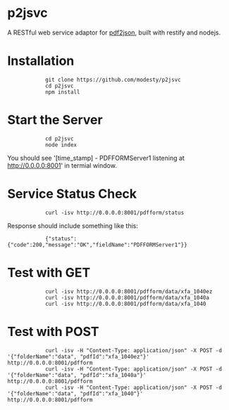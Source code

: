 p2jsvc
======

A RESTful web service adaptor for [pdf2json](https://github.com/modesty/pdf2json), built with restify and nodejs.

Installation
===

                git clone https://github.com/modesty/p2jsvc
                cd p2jsvc
                npm install

Start the Server
===
                cd p2jsvc
                node index

You should see '[time_stamp] - PDFFORMServer1 listening at http://0.0.0.0:8001' in termial window.

Service Status Check
===
                curl -isv http://0.0.0.0:8001/pdfform/status

Response should include something like this:

                {"status":{"code":200,"message":"OK","fieldName":"PDFFORMServer1"}}


Test with GET
===
                curl -isv http://0.0.0.0:8001/pdfform/data/xfa_1040ez
                curl -isv http://0.0.0.0:8001/pdfform/data/xfa_1040a
                curl -isv http://0.0.0.0:8001/pdfform/data/xfa_1040

Test with POST
===
                curl -isv -H "Content-Type: application/json" -X POST -d '{"folderName":"data", "pdfId":"xfa_1040ez"}' http://0.0.0.0:8001/pdfform
                curl -isv -H "Content-Type: application/json" -X POST -d '{"folderName":"data", "pdfId":"xfa_1040a"}' http://0.0.0.0:8001/pdfform
                curl -isv -H "Content-Type: application/json" -X POST -d '{"folderName":"data", "pdfId":"xfa_1040"}' http://0.0.0.0:8001/pdfform

